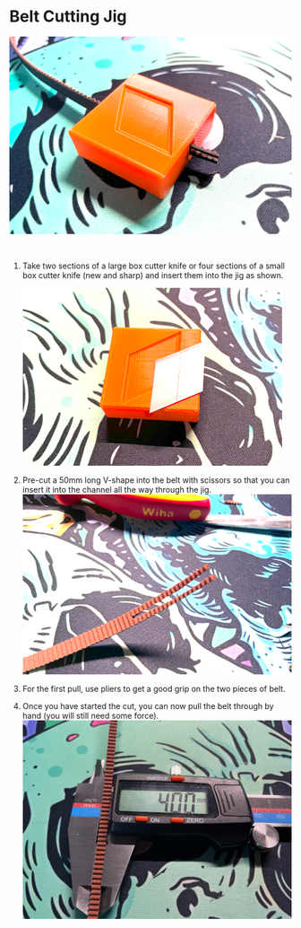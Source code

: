 # Belt Cutting Jig


![](Assets/1.png)

<br>

1. Take two sections of a large box cutter knife or four sections of a small box cutter knife (new and sharp) and insert them into the jig as shown.
 
    ![](Assets/3.png)

2. Pre-cut a 50mm long V-shape into the belt with scissors so that you can insert it into the channel all the way through the jig.
   ![](Assets/2.png)
3. For the first pull, use pliers to get a good grip on the two pieces of belt.
4. Once you have started the cut, you can now pull the belt through by hand (you will still need some force).
![](Assets/4.png)